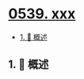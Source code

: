 # [0539. xxx](https://github.com/Tdahuyou/TNotes.leetcode/tree/main/notes/0539.%20xxx)

<!-- region:toc -->

- [1. 📝 概述](#1--概述)

<!-- endregion:toc -->

## 1. 📝 概述
